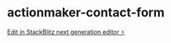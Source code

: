 # actionmaker-contact-form

[Edit in StackBlitz next generation editor ⚡️](https://stackblitz.com/~/github.com/acandael/actionmaker-contact-form)
